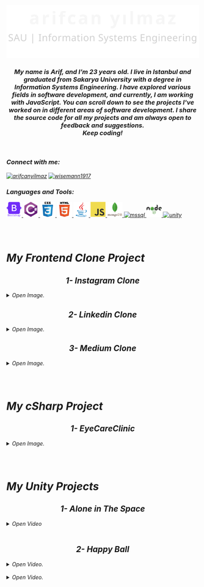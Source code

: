 <p align="center">
  <picture>
    <img src="Untitled (1).svg" alt="arifcan yılmaz" />
  </picture>
</p>

<h3 align="center"><i> My name is Arif, and I’m 23 years old. I live in Istanbul and graduated from Sakarya University with a degree in Information Systems Engineering. I have explored various fields in software development, and currently, I am working with JavaScript. You can scroll down to see the projects I've worked on in different areas of software development. I share the source code for all my projects and am always open to feedback and suggestions. <i> <br> Keep coding!</h3>
<br> 
<h3 align="left">Connect with me:</h3>
<p align="left">
<a href="https://linkedin.com/in/arifcanyilmaz" target="blank"><img align="center" src="https://raw.githubusercontent.com/rahuldkjain/github-profile-readme-generator/master/src/images/icons/Social/linked-in-alt.svg" alt="arifcanyilmaz" height="30" width="40" /></a>
<a href="https://www.hackerrank.com/wisemann1917" target="blank"><img align="center" src="https://raw.githubusercontent.com/rahuldkjain/github-profile-readme-generator/master/src/images/icons/Social/hackerrank.svg" alt="wisemann1917" height="30" width="40" /></a>
</p>
<h3 align="left">Languages and Tools:</h3>
<p align="left"> <a href="https://getbootstrap.com" target="_blank" rel="noreferrer"> <img src="https://raw.githubusercontent.com/devicons/devicon/master/icons/bootstrap/bootstrap-plain-wordmark.svg" alt="bootstrap" width="40" height="40"/> </a> <a href="https://www.w3schools.com/cs/" target="_blank" rel="noreferrer"> <img src="https://raw.githubusercontent.com/devicons/devicon/master/icons/csharp/csharp-original.svg" alt="csharp" width="40" height="40"/> </a> <a href="https://www.w3schools.com/css/" target="_blank" rel="noreferrer"> <img src="https://raw.githubusercontent.com/devicons/devicon/master/icons/css3/css3-original-wordmark.svg" alt="css3" width="40" height="40"/> </a> <a href="https://www.w3.org/html/" target="_blank" rel="noreferrer"> <img src="https://raw.githubusercontent.com/devicons/devicon/master/icons/html5/html5-original-wordmark.svg" alt="html5" width="40" height="40"/> </a> <a href="https://www.java.com" target="_blank" rel="noreferrer"> <img src="https://raw.githubusercontent.com/devicons/devicon/master/icons/java/java-original.svg" alt="java" width="40" height="40"/> </a> <a href="https://developer.mozilla.org/en-US/docs/Web/JavaScript" target="_blank" rel="noreferrer"> <img src="https://raw.githubusercontent.com/devicons/devicon/master/icons/javascript/javascript-original.svg" alt="javascript" width="40" height="40"/> </a> <a href="https://www.mongodb.com/" target="_blank" rel="noreferrer"> <img src="https://raw.githubusercontent.com/devicons/devicon/master/icons/mongodb/mongodb-original-wordmark.svg" alt="mongodb" width="40" height="40"/> </a> <a href="https://www.microsoft.com/en-us/sql-server" target="_blank" rel="noreferrer"> <img src="https://www.svgrepo.com/show/303229/microsoft-sql-server-logo.svg" alt="mssql" width="40" height="40"/> </a> <a href="https://nodejs.org" target="_blank" rel="noreferrer"> <img src="https://raw.githubusercontent.com/devicons/devicon/master/icons/nodejs/nodejs-original-wordmark.svg" alt="nodejs" width="40" height="40"/> </a> <a href="https://unity.com/" target="_blank" rel="noreferrer"> <img src="https://www.vectorlogo.zone/logos/unity3d/unity3d-icon.svg" alt="unity" width="40" height="40"/> </a> </p>
<br><br>

<h1>My Frontend Clone Project</h1>
<h2 align="center">1- <i>Instagram Clone</i></h2>  
<details>
  <summary>Open Image.</summary>
  
  ![Instagram Clone](https://github.com/user-attachments/assets/26672940-5ac5-4d49-a92c-a9ae42890db6)
</details>


<h2 align="center">2- <i>Linkedin Clone</i></h2>  
<details>
<summary>Open Image.</summary>
  
![Linkedin Clone](https://github.com/user-attachments/assets/28f8a191-c404-4ae7-a99e-23e1ea22bba0)
</details>


<h2 align="center">3- <i>Medium Clone</i></h2>  
<details>
<summary>Open Image.</summary> 
  
![Medium Clone](https://github.com/user-attachments/assets/d6797802-7cb7-444b-a6e7-8b5222f49880)
</details>

<br><br>
<h1>My cSharp Project</h1>
<h2 align="center">1- <i>EyeCareClinic</i></h2>  
<details>
  <summary>Open Image.</summary>

![eyecareclinic](https://github.com/user-attachments/assets/29531333-59b8-406e-9eb8-9837e7e81395)
</details>


<br><br>
<h1>My Unity Projects</h1>
<h2 align="center">1- <i>Alone in The Space</i></h2>
<details>
<summary>Open Video</summary>
  
https://github.com/user-attachments/assets/d785f65b-50a5-4bc0-8157-9a86b28195ca
</details>
<br>
<h2 align="center">2- <i>Happy Ball</i></h2>
<details>
<summary>Open Video.</summary>
  
https://github.com/user-attachments/assets/49101af0-1d83-44af-9bdc-5fe8d3a6a956
</details>
<br>
<details>
<summary>Open Video.</summary>
  
<h2 align="center">3- <i>Happy Ball:Last Dance</i></h2>
<details>
<summary>Open Video.</summary>

https://github.com/user-attachments/assets/b77f6b7c-bfd4-445c-869b-adf428ef4146
</details>
